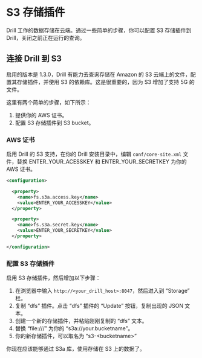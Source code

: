 # S3 存储插件

Drill 工作的数据存储在云端。通过一些简单的步骤，你可以配置 S3 存储插件到 Drill，关闭之前正在运行的查询。

## 连接 Drill 到 S3

启用的版本是 1.3.0，Drill 有能力去查询存储在 Amazon 的 S3 云端上的文件，配置其存储插件，并使用 S3 的依赖库。这是很重要的，因为 S3 增加了支持 5G 的文件。

这里有两个简单的步骤，如下所示：
  1. 提供你的 AWS 证书。
  2. 配置 S3 存储插件到 S3 bucket。

### AWS 证书

启用 Drill 的 S3 支持，在你的 Drill 安装目录中，编辑 ``` conf/core-site.xml ``` 文件，替换 ENTER_YOUR_ACESSKEY 和 ENTER_YOUR_SECRETKEY 为你的 AWS 证书。
```xml
<configuration>

  <property>
    <name>fs.s3a.access.key</name>
    <value>ENTER_YOUR_ACCESSKEY</value>
  </property>

  <property>
    <name>fs.s3a.secret.key</name>
    <value>ENTER_YOUR_SECRETKEY</value>
  </property>

</configuration>
```

### 配置 S3 存储插件

启用 S3 存储插件，然后增加以下步骤：
  1. 在浏览器中输入 ``` http://<your_drill_host>:8047 ```，然后进入到 “Storage” 栏。
  2. 复制 “dfs” 插件。点击 “dfs” 插件的 “Update” 按钮，复制出现的 JSON 文本。
  3. 创建一个新的存储插件，并粘贴刚刚复制的 “dfs” 文本。
  4. 替换 “file:///” 为你的 “s3a://your.bucketname”。
  5. 你的新存储插件，可以取名为 “s3-\<bucketname\>”

你现在应该能够通过 S3a 库，使用存储在 S3 上的数据了。
